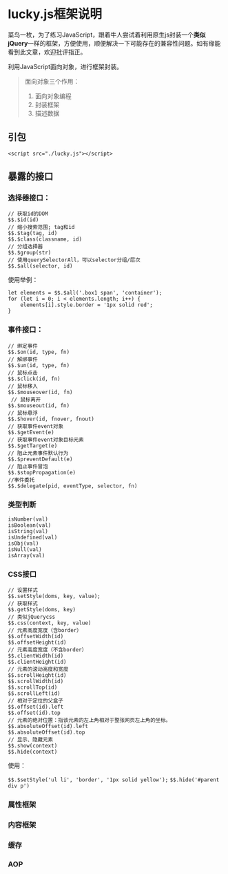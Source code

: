 # lucky.js框架说明

菜鸟一枚，为了练习JavaScript，跟着牛人尝试着利用原生js封装一个**类似jQuery**一样的框架，方便使用，顺便解决一下可能存在的兼容性问题。如有缘能看到此文章，欢迎批评指正。

利用JavaScript面向对象，进行框架封装。

> 面向对象三个作用：
> 1. 面向对象编程
> 2. 封装框架
> 3. 描述数据

## 引包

```
<script src="./lucky.js"></script>
```

## 暴露的接口


### 选择器接口：

```
// 获取id的DOM
$$.$id(id)
// 缩小搜索范围; tag和id
$$.$tag(tag, id)
$$.$class(classname, id)
// 分组选择器
$$.$group(str) 
// 使用querySelectorAll，可以selector分组/层次
$$.$all(selector, id)
```

使用举例：

```
let elements = $$.$all('.box1 span', 'container');
for (let i = 0; i < elements.length; i++) {
    elements[i].style.border = '1px solid red';
}
```

### 事件接口：

```
// 绑定事件
$$.$on(id, type, fn)
// 解绑事件
$$.$un(id, type, fn)
// 鼠标点击
$$.$click(id, fn)
// 鼠标移入
$$.$mouseover(id, fn)
 // 鼠标离开
$$.$mouseout(id, fn)
// 鼠标悬浮
$$.$hover(id, fnover, fnout)
// 获取事件event对象
$$.$getEvent(e)
// 获取事件event对象目标元素
$$.$getTarget(e)
// 阻止元素事件默认行为
$$.$preventDefault(e)
// 阻止事件冒泡
$$.$stopPropagation(e)
//事件委托 
$$.$delegate(pid, eventType, selector, fn)
```

### 类型判断

```
isNumber(val)
isBoolean(val)
isString(val)
isUndefined(val)
isObj(val)
isNull(val)
isArray(val)
```

### CSS接口

```
// 设置样式
$$.setStyle(doms, key, value);
// 获取样式
$$.getStyle(doms, key)
// 类似jQuerycss
$$.css(context, key, value)
// 元素高度宽度（含border）
$$.offsetWidth(id)
$$.offsetHeight(id)
// 元素高度宽度（不含border）
$$.clientWidth(id)
$$.clientHeight(id)
// 元素的滚动高度和宽度
$$.scrollHeight(id)
$$.scrollWidth(id)
$$.scrollTop(id)
$$.scrollLeft(id)
// 相对于定位的父盒子
$$.offset(id).left
$$.offset(id).top
// 元素的绝对位置：指该元素的左上角相对于整张网页左上角的坐标。
$$.absoluteOffset(id).left
$$.absoluteOffset(id).top
// 显示、隐藏元素
$$.show(context)
$$.hide(context)
```

使用： 

`$$.$setStyle('ul li', 'border', '1px solid yellow');`
`$$.hide('#parent div p')`


### 属性框架

### 内容框架

### 缓存

### AOP